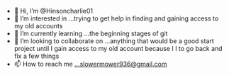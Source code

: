 - 👋 Hi, I’m @Hinsoncharlie01
- 👀 I’m interested in ...trying to get help in finding and gaining access to my old accounts
- 🌱 I’m currently learning ...the beginning  stages of git
- 💞️ I’m looking to collaborate on ...anything that would be a good start project until I gain access to my old account because I I to go back and fix a few things
- 📫 How to reach me ...slowermower936@gmail.com

<!---
Hinsoncharlie01/Hinsoncharlie01 is a ✨ special ✨ repository because its `README.md` (this file) appears on your GitHub profile.
You can click the Preview link to take a look at your changes.
--->
